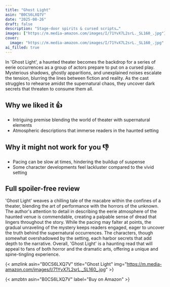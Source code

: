 ```yaml
---
title: "Ghost Light"
asin: "B0CS6LXQ7V"
date: "2025-08-26"
draft: false
description: "Stage-door spirits & cursed scripts…"
images: ["https://m.media-amazon.com/images/I/71YvX7L2srL._SL160_.jpg"]
cover:
  image: "https://m.media-amazon.com/images/I/71YvX7L2srL._SL160_.jpg"
ai_filled: true
---
```


In 'Ghost Light', a haunted theater becomes the backdrop for a series of eerie
occurrences as a group of actors prepare to put on a cursed play. Mysterious
shadows, ghostly apparitions, and unexplained noises escalate the tension,
blurring the lines between fiction and reality. As the cast struggles to
rehearse amidst the supernatural chaos, they uncover dark secrets that threaten
to consume them all.

## Why we liked it 👍
- Intriguing premise blending the world of theater with supernatural elements
- Atmospheric descriptions that immerse readers in the haunted setting

## Why it might not work for you 👎
- Pacing can be slow at times, hindering the buildup of suspense
- Some character developments feel lackluster compared to the vivid setting

## Full spoiler-free review
 'Ghost Light' weaves a chilling tale of the macabre within the confines of a
theater, blending the art of performance with the horrors of the unknown. The
author's attention to detail in describing the eerie atmosphere of the haunted
venue is commendable, creating a palpable sense of dread that lingers throughout
the story. While the pacing may falter at points, the gradual unraveling of the
mystery keeps readers engaged, eager to uncover the truth behind the
supernatural occurrences. The characters, though somewhat overshadowed by the
setting, each harbor secrets that add depth to the narrative. Overall, 'Ghost
Light' is a haunting read that will appeal to fans of both horror and the
dramatic arts, offering a unique and spine-tingling experience.

{< amzlink asin="B0CS6LXQ7V" title="Ghost Light" img="https://m.media-amazon.com/images/I/71YvX7L2srL._SL160_.jpg" >}

{< amzbtn asin="B0CS6LXQ7V" label="Buy on Amazon" >}
